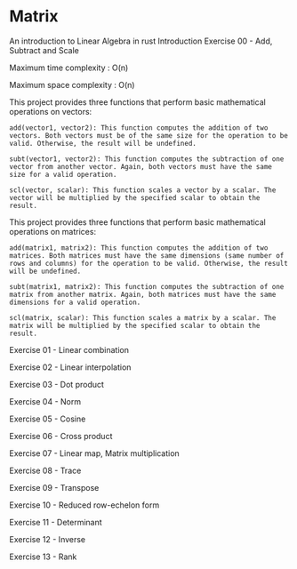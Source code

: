 # Matrix
An introduction to Linear Algebra in rust
Introduction
Exercise 00 - Add, Subtract and Scale

Maximum time complexity : O(n)

Maximum space complexity : O(n)


This project provides three functions that perform basic mathematical operations on vectors:

    add(vector1, vector2): This function computes the addition of two vectors. Both vectors must be of the same size for the operation to be valid. Otherwise, the result will be undefined.

    subt(vector1, vector2): This function computes the subtraction of one vector from another vector. Again, both vectors must have the same size for a valid operation.

    scl(vector, scalar): This function scales a vector by a scalar. The vector will be multiplied by the specified scalar to obtain the result.

This project provides three functions that perform basic mathematical operations on matrices:

    add(matrix1, matrix2): This function computes the addition of two matrices. Both matrices must have the same dimensions (same number of rows and columns) for the operation to be valid. Otherwise, the result will be undefined.

    subt(matrix1, matrix2): This function computes the subtraction of one matrix from another matrix. Again, both matrices must have the same dimensions for a valid operation.

    scl(matrix, scalar): This function scales a matrix by a scalar. The matrix will be multiplied by the specified scalar to obtain the result.

Exercise 01 - Linear combination

Exercise 02 - Linear interpolation

Exercise 03 - Dot product

Exercise 04 - Norm

Exercise 05 - Cosine

Exercise 06 - Cross product

Exercise 07 - Linear map, Matrix multiplication

Exercise 08 - Trace

Exercise 09 - Transpose

Exercise 10 - Reduced row-echelon form

Exercise 11 - Determinant

Exercise 12 - Inverse

Exercise 13 - Rank

